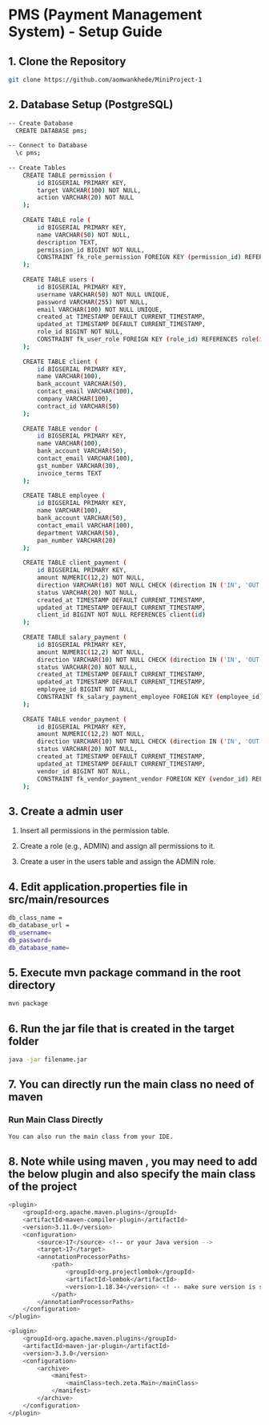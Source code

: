 # PMS (Payment Management System) - Setup Guide

## 1. Clone the Repository
```bash
git clone https://github.com/aomwankhede/MiniProject-1
```
## 2. Database Setup (PostgreSQL)
```bash
-- Create Database
  CREATE DATABASE pms;
  
-- Connect to Database
  \c pms;
  
-- Create Tables
    CREATE TABLE permission (
        id BIGSERIAL PRIMARY KEY,
        target VARCHAR(100) NOT NULL,
        action VARCHAR(20) NOT NULL
    );
    
    CREATE TABLE role (
        id BIGSERIAL PRIMARY KEY,
        name VARCHAR(50) NOT NULL,
        description TEXT,
        permission_id BIGINT NOT NULL,
        CONSTRAINT fk_role_permission FOREIGN KEY (permission_id) REFERENCES permission(id)
    );
    
    CREATE TABLE users (
        id BIGSERIAL PRIMARY KEY,
        username VARCHAR(50) NOT NULL UNIQUE,
        password VARCHAR(255) NOT NULL,
        email VARCHAR(100) NOT NULL UNIQUE,
        created_at TIMESTAMP DEFAULT CURRENT_TIMESTAMP,
        updated_at TIMESTAMP DEFAULT CURRENT_TIMESTAMP,
        role_id BIGINT NOT NULL,
        CONSTRAINT fk_user_role FOREIGN KEY (role_id) REFERENCES role(id)
    );
    
    CREATE TABLE client (
        id BIGSERIAL PRIMARY KEY,
        name VARCHAR(100),
        bank_account VARCHAR(50),
        contact_email VARCHAR(100),
        company VARCHAR(100),
        contract_id VARCHAR(50)
    );
    
    CREATE TABLE vendor (
        id BIGSERIAL PRIMARY KEY,
        name VARCHAR(100),
        bank_account VARCHAR(50),
        contact_email VARCHAR(100),
        gst_number VARCHAR(30),
        invoice_terms TEXT
    );
    
    CREATE TABLE employee (
        id BIGSERIAL PRIMARY KEY,
        name VARCHAR(100),
        bank_account VARCHAR(50),
        contact_email VARCHAR(100),
        department VARCHAR(50),
        pan_number VARCHAR(20)
    );
    
    CREATE TABLE client_payment (
        id BIGSERIAL PRIMARY KEY,
        amount NUMERIC(12,2) NOT NULL,
        direction VARCHAR(10) NOT NULL CHECK (direction IN ('IN', 'OUT')),
        status VARCHAR(20) NOT NULL,
        created_at TIMESTAMP DEFAULT CURRENT_TIMESTAMP,
        updated_at TIMESTAMP DEFAULT CURRENT_TIMESTAMP,
        client_id BIGINT NOT NULL REFERENCES client(id)
    );
    
    CREATE TABLE salary_payment (
        id BIGSERIAL PRIMARY KEY,
        amount NUMERIC(12,2) NOT NULL,
        direction VARCHAR(10) NOT NULL CHECK (direction IN ('IN', 'OUT')),
        status VARCHAR(20) NOT NULL,
        created_at TIMESTAMP DEFAULT CURRENT_TIMESTAMP,
        updated_at TIMESTAMP DEFAULT CURRENT_TIMESTAMP,
        employee_id BIGINT NOT NULL,
        CONSTRAINT fk_salary_payment_employee FOREIGN KEY (employee_id) REFERENCES employee(id)
    );
    
    CREATE TABLE vendor_payment (
        id BIGSERIAL PRIMARY KEY,
        amount NUMERIC(12,2) NOT NULL,
        direction VARCHAR(10) NOT NULL CHECK (direction IN ('IN', 'OUT')),
        status VARCHAR(20) NOT NULL,
        created_at TIMESTAMP DEFAULT CURRENT_TIMESTAMP,
        updated_at TIMESTAMP DEFAULT CURRENT_TIMESTAMP,
        vendor_id BIGINT NOT NULL,
        CONSTRAINT fk_vendor_payment_vendor FOREIGN KEY (vendor_id) REFERENCES vendor(id)
    );
```

## 3. Create a admin user
1) Insert all permissions in the permission table.

2) Create a role (e.g., ADMIN) and assign all permissions to it.

3) Create a user in the users table and assign the ADMIN role.

## 4. Edit application.properties file in src/main/resources
```bash
db_class_name =
db_database_url =
db_username=
db_password=
db_database_name=
```

## 5. Execute mvn package command in the root directory
```bash
mvn package
```

## 6. Run the jar file that is created in the target folder
```bash
java -jar filename.jar
```

## 7. You can directly run the main class no need of maven
###  Run Main Class Directly
```bash
You can also run the main class from your IDE.
```
## 8. Note while using maven , you may need to add the below plugin and also specify the main class of the project
```bash
<plugin>
    <groupId>org.apache.maven.plugins</groupId>
    <artifactId>maven-compiler-plugin</artifactId>
    <version>3.11.0</version>
    <configuration>
        <source>17</source> <!-- or your Java version -->
        <target>17</target>
        <annotationProcessorPaths>
            <path>
                <groupId>org.projectlombok</groupId>
                <artifactId>lombok</artifactId>
                <version>1.18.34</version> <! -- make sure version is same -->
            </path>
        </annotationProcessorPaths>
    </configuration>
</plugin>
```
```bash
<plugin>
    <groupId>org.apache.maven.plugins</groupId>
    <artifactId>maven-jar-plugin</artifactId>
    <version>3.3.0</version> 
    <configuration>
        <archive>
            <manifest>
                <mainClass>tech.zeta.Main</mainClass>
            </manifest>
        </archive>
    </configuration>
</plugin>
```
